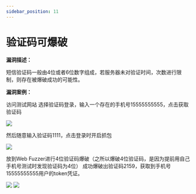 ```yaml
---
sidebar_position: 11
---
```


# 验证码可爆破

**漏洞描述：**

短信验证码一般由4位或者6位数字组成，若服务器未对验证时间，次数进行限制，则存在被爆破成功的可能性。

**漏洞案例：**

访问测试网站
选择验证码登录，输入一个存在的手机号15555555555，点击获取验证码

![](/img/products/yakit/Verification-code-explosion-1.png)

然后随意输入验证码1111，点击登录时开启抓包

![](/img/products/yakit/Verification-code-explosion-2.png)

放到Web Fuzzer进行4位验证码爆破（之所以爆破4位验证码，是因为提前用自己手机号测试时发现验证码为4位）
成功爆破出验证码2159，获取到手机号15555555555用户的token凭证。

![](/img/products/yakit/Verification-code-explosion-3.png)
![](/img/products/yakit/Verification-code-explosion-4.png)

